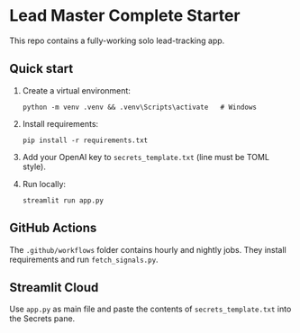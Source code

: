 
# Lead Master Complete Starter

This repo contains a fully-working solo lead-tracking app.

## Quick start
1. Create a virtual environment:
    ```
    python -m venv .venv && .venv\Scripts\activate   # Windows
    ```
2. Install requirements:
    ```
    pip install -r requirements.txt
    ```
3. Add your OpenAI key to `secrets_template.txt` (line must be TOML style).

4. Run locally:
    ```
    streamlit run app.py
    ```

## GitHub Actions
The `.github/workflows` folder contains hourly and nightly jobs. They install requirements and run `fetch_signals.py`.

## Streamlit Cloud
Use `app.py` as main file and paste the contents of `secrets_template.txt` into the Secrets pane.
